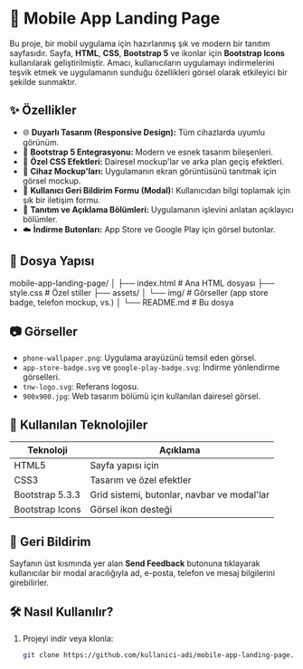 # 📱 Mobile App Landing Page

Bu proje, bir mobil uygulama için hazırlanmış şık ve modern bir tanıtım sayfasıdır. Sayfa, **HTML**, **CSS**, **Bootstrap 5** ve ikonlar için **Bootstrap Icons** kullanılarak geliştirilmiştir. Amacı, kullanıcıların uygulamayı indirmelerini teşvik etmek ve uygulamanın sunduğu özellikleri görsel olarak etkileyici bir şekilde sunmaktır.

## ✨ Özellikler

- 🌐 **Duyarlı Tasarım (Responsive Design):** Tüm cihazlarda uyumlu görünüm.
- 🧩 **Bootstrap 5 Entegrasyonu:** Modern ve esnek tasarım bileşenleri.
- 🎨 **Özel CSS Efektleri:** Dairesel mockup'lar ve arka plan geçiş efektleri.
- 📱 **Cihaz Mockup'ları:** Uygulamanın ekran görüntüsünü tanıtmak için görsel mockup.
- 💬 **Kullanıcı Geri Bildirim Formu (Modal):** Kullanıcıdan bilgi toplamak için şık bir iletişim formu.
- 🧾 **Tanıtım ve Açıklama Bölümleri:** Uygulamanın işlevini anlatan açıklayıcı bölümler.
- ☁️ **İndirme Butonları:** App Store ve Google Play için görsel butonlar.

## 📁 Dosya Yapısı

 mobile-app-landing-page/
 │
 ├── index.html # Ana HTML dosyası
 ├── style.css # Özel stiller
 ├── assets/
 │ └── img/ # Görseller (app store badge, telefon mockup, vs.)
 │
 └── README.md # Bu dosya
 
## 📷 Görseller

- `phone-wallpaper.png`: Uygulama arayüzünü temsil eden görsel.
- `app-store-badge.svg` ve `google-play-badge.svg`: İndirme yönlendirme görselleri.
- `tnw-logo.svg`: Referans logosu.
- `900x900.jpg`: Web tasarım bölümü için kullanılan dairesel görsel.

## 🚀 Kullanılan Teknolojiler

| Teknoloji         | Açıklama                                      |
|-------------------|-----------------------------------------------|
| HTML5             | Sayfa yapısı için                             |
| CSS3              | Tasarım ve özel efektler                      |
| Bootstrap 5.3.3   | Grid sistemi, butonlar, navbar ve modal'lar   |
| Bootstrap Icons   | Görsel ikon desteği                           |

## 📩 Geri Bildirim

Sayfanın üst kısmında yer alan **Send Feedback** butonuna tıklayarak kullanıcılar bir modal aracılığıyla ad, e-posta, telefon ve mesaj bilgilerini girebilirler.

## 🛠️ Nasıl Kullanılır?

1. Projeyi indir veya klonla:
   ```bash
   git clone https://github.com/kullanici-adi/mobile-app-landing-page.git
